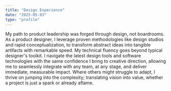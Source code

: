 ```yaml
---
title: "Design Experience"
date: "2025-05-03"
type: "profile"
---
```


My path to product leadership was forged through design, not boardrooms. As a product designer, I leverage proven methodologies like design studios and rapid conceptualization, to transform abstract ideas into tangible artifacts with remarkable speed. My technical fluency goes beyond typical designer's toolkit. I navigate the latest design tools and software technologies with the same confidence I bring to creative direction, allowing me to seamlessly integrate with any team, at any stage, and deliver immediate, measurable impact. Where others might struggle to adapt, I thrive on jumping into the complexity; translating vision into value, whether a project is just a spark or already aflame.
